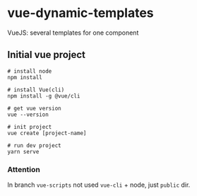 # vue-dynamic-templates
VueJS: several templates for one component  


## Initial vue project
```
# install node
npm install

# install Vue(cli)
npm install -g @vue/cli

# get vue version
vue --version

# init project
vue create [project-name]

# run dev project
yarn serve

```

### Attention
In branch `vue-scripts` not used `vue-cli` + node, just `public` dir.
